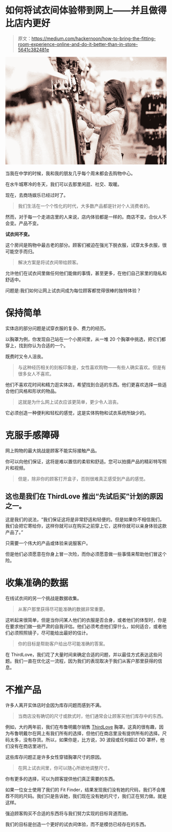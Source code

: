 # 如何将试衣间体验带到网上——并且做得比店内更好

> 原文：<https://medium.com/hackernoon/how-to-bring-the-fitting-room-experience-online-and-do-it-better-than-in-store-5641c382481e>

![](img/6038ebdc4f64d87af487dac313214826.png)

当我在中学的时候，我和我的朋友几乎每个周末都会去购物中心。

在水牛城寒冷的冬天，我们可以去那里闲逛、社交、取暖。

现在，去商场娱乐已经过时了。

> 我们生活在一个个性化的时代，大多数产品都是针对个人消费者的。

然而，对于每一个走进店里的人来说，店内体验都是一样的。商店不变。合伙人不会变。产品不变。

**试衣间不变。**

这个房间是购物中最古老的部分。顾客们被迫在强光下脱衣服，试穿太多衣服，很可能空手而归。

> 解决方案是将试衣间带给顾客。

允许他们在试衣间里做任何他们能做的事情，甚至更多，在他们自己家里的隐私和舒适中。

问题是:我们如何让网上试衣间成为每位顾客都觉得很棒的独特体验？

# **保持简单**

实体店的部分问题是试穿衣服的复杂、费力的经历。

以胸罩为例，你发现自己站在一个小房间里，从一堆 20 个胸罩中挑选，把它们都穿上，找到你认为合适的一个。

既费时又令人沮丧。

> 与这种经历相关的刻板印象是，女性喜欢购物——有些人确实喜欢。但是有很多女人不喜欢。

他们不喜欢花时间和精力逛实体店，希望找到合适的东西。他们更喜欢选择一些适合他们风格和形状的物品。

> 这就是为什么网上试衣应该更简单，更少令人沮丧。

它必须创造一种便利和轻松的感觉，这是实体购物和试衣系统所缺少的。

# **克服手感障碍**

网上购物的最大挑战是顾客不能实际接触产品。

你可以向他们保证，这将是难以置信的柔软和舒适。您可以拍摄产品的精彩特写照片和视频。

> 但是，除非你的顾客打开盒子，否则很难真正感受到产品的感觉。

## 这也是我们在 ThirdLove 推出“先试后买”计划的原因之一。

这是我们的说法，“我们保证这将是非常舒适和轻便的。但是如果你不相信我们，我们会把它寄给你，这样你就可以在购买之前穿上它，这样你就可以亲身体验这款产品了。”

只需要一个伟大的产品或体验来说服客户。

但是他们必须愿意在你身上冒一次险，而你必须愿意做一些事情来帮助他们冒这个险。

# **收集准确的数据**

在线试衣间的另一个挑战是数据收集。

> 从客户那里获得尽可能准确的数据非常重要。

这听起来很简单，但是当你问某人他们的衣服是否合身，或者他们的体型时，你是在要求他们做一些严肃的自我评估。他们必须考虑他们穿什么，如何适合，或者他们必须照照镜子，尽可能给出最好的估计。

> 你的目标是帮助客户给出尽可能准确的答案。

在 ThirdLove，我们花了大量时间来确定合适的问题，并以最佳方式表达这些问题。我们一直在优化这一流程，因为我们的表现取决于我们从客户那里获得的信息。

# **不推产品**

许多人离开实体店时会因为库存问题而感到不满。

> 当商店没有确切的尺寸或款式时，他们通常会让顾客买他们库存中的东西。

例如，大约两年前，我们在布鲁明戴尔销售 [ThirdLove](https://hackernoon.com/tagged/thirdlove) 胸罩。这真的很有趣，因为布鲁明戴尔在网上有我们所有的选择，但他们在商店里没有提供所有的选择。尺码太多，没有存货。所以，如果你是，比方说，30 波段或任何超过 DD 罩杯，他们没有在商店里进行。

这些库存问题正是许多女性穿错胸罩尺寸的原因。

> 在网上试衣间里，你可以随心所欲地调整尺寸。

你有更多的选择，可以为顾客提供他们真正需要的东西。

如果一位女士使用了我们的 Fit Finder，结果发现我们没有她的尺码，我们不会推荐不同的尺码。我们只是告诉她，我们现在没有她的尺寸，我们正在努力做。就是这样。

强迫顾客购买不合适的东西将与我们努力实现的目标背道而驰。

我们的目标是创造一个更好的试衣间体验，而不是模仿已经存在的东西。